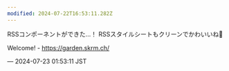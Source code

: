 ```yaml
---
modified: 2024-07-22T16:53:11.282Z
---
```


<p>RSSコンポーネントができた…！ RSSスタイルシートもクリーンでかわいいね💯</p><p>Welcome! - <a href="https://garden.skrm.ch/" target="_blank" rel="nofollow noopener noreferrer" translate="no"><span class="invisible">https://</span><span class="">garden.skrm.ch/</span><span class="invisible"></span></a></p>

&mdash; 2024-07-23 01:53:11 JST

<!-- Original URL: https://mastodon.social/@sakuramochi0/112831181047676690-->

